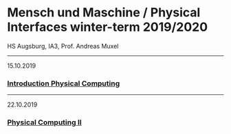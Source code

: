 # Mensch und Maschine / Physical Interfaces winter-term 2019/2020
HS Augsburg, IA3, Prof. Andreas Muxel 

---
15.10.2019
### [Introduction Physical Computing](https://github.com/HybridThingsLab/course-physical-interfaces/tree/master/01_physical_computing)
---
22.10.2019
### [Physical Computing II](https://github.com/HybridThingsLab/course-physical-interfaces/tree/master/02_physical_computing_II)
